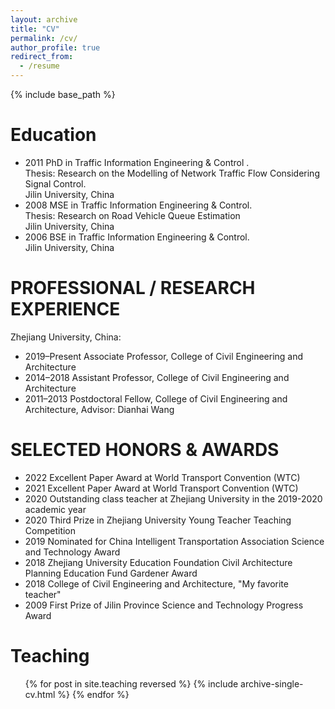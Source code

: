 ```yaml
---
layout: archive
title: "CV"
permalink: /cv/
author_profile: true
redirect_from:
  - /resume
---
```


{% include base_path %}

Education
=======
* 2011	PhD in Traffic Information Engineering & Control .<br>
Thesis: Research on the Modelling of Network Traffic Flow Considering Signal Control.<br>
Jilin University, China
* 2008	MSE in Traffic Information Engineering & Control.<br>
Thesis: Research on Road Vehicle Queue Estimation <br>
Jilin University, China<br>
* 2006	BSE in Traffic Information Engineering & Control.<br>
Jilin University, China<br>

PROFESSIONAL / RESEARCH EXPERIENCE
======
Zhejiang University, China:
* 2019–Present	Associate Professor, College of Civil Engineering and Architecture
* 2014–2018	Assistant Professor, College of Civil Engineering and Architecture
* 2011–2013	Postdoctoral Fellow, College of Civil Engineering and Architecture, Advisor: Dianhai Wang


SELECTED HONORS & AWARDS
======
* 2022	Excellent Paper Award at World Transport Convention (WTC)
* 2021	Excellent Paper Award at World Transport Convention (WTC)
* 2020	Outstanding class teacher at Zhejiang University in the 2019-2020 academic year
* 2020	Third Prize in Zhejiang University Young Teacher Teaching Competition
* 2019	Nominated for China Intelligent Transportation Association Science and Technology Award
* 2018	Zhejiang University Education Foundation Civil Architecture Planning Education Fund Gardener Award
* 2018	College of Civil Engineering and Architecture, "My favorite teacher" 
* 2009	First Prize of Jilin Province Science and Technology Progress Award


<!-- 
Publications
======
  <ul>{% for post in site.publications reversed %}
    {% include archive-single-cv.html %}
  {% endfor %}</ul>
   -->
  
Teaching
======
  <ul>{% for post in site.teaching reversed %}
    {% include archive-single-cv.html %}
  {% endfor %}</ul>
  

<!-- Service and leadership
======
* Currently signed in to 43 different slack teams -->
